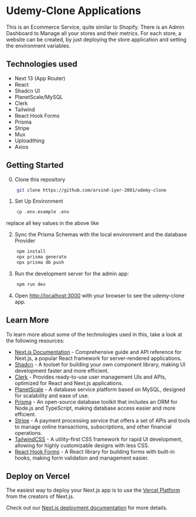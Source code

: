 # Udemy-Clone Applications
This is an Ecommerce Service, quite similar to Shopify. There is an Admin Dashboard to Manage all your stores and their metrics. For each store, a website can be created, by just deploying the store application and setting the environment variables.

## Technologies used
- Next 13 (App Router)
- React
- Shadcn UI
- PlanetScale/MySQL
- Clerk
- Tailwind
- React Hook Forms
- Prisma
- Stripe
- Mux
- Uploadthing
- Axios

## Getting Started
0. Clone this repository
```bash
    git clone https://github.com/arvind-iyer-2001/udemy-clone
```

1. Set Up Environment
```bash
    cp .env.example .env
```
replace all key values in the above like

2. Sync the Prisma Schemas with the local environment and the database Provider
```bash
    npm install
    npx prisma generate
    npx prisma db push
```
  
3. Run the development server for the admin app:
```bash
    npm run dev
```

4. Open [http://localhost:3000](http://localhost:3000) with your browser to see the udemy-clone app.

## Learn More

To learn more about some of the technologies used in this, take a look at the following resources:

- [Next.js Documentation](https://nextjs.org/docs) - Comprehensive guide and API reference for Next.js, a popular React framework for server-rendered applications.
- [Shadcn](https://ui.shadcn.com/) - A toolset for building your own component library, making UI development faster and more efficient.
- [Clerk](https://dashboard.clerk.com/) - Provides ready-to-use user management UIs and APIs, optimized for React and Next.js applications.
- [PlanetScale](https://planetscale.com/) - A database service platform based on MySQL, designed for scalability and ease of use.
- [Prisma](https://www.prisma.io/) - An open-source database toolkit that includes an ORM for Node.js and TypeScript, making database access easier and more efficient.
- [Stripe](https://stripe.com/) - A payment processing service that offers a set of APIs and tools to manage online transactions, subscriptions, and other financial operations.
- [TailwindCSS](https://tailwindcss.com/) - A utility-first CSS framework for rapid UI development, allowing for highly customizable designs with less CSS.
- [React Hook Forms](https://react-hook-form.com/) - A React library for building forms with built-in hooks, making form validation and management easier.

## Deploy on Vercel
The easiest way to deploy your Next.js app is to use the [Vercel Platform](https://vercel.com/new?utm_medium=default-template&filter=next.js&utm_source=create-next-app&utm_campaign=create-next-app-readme) from the creators of Next.js.

Check out our [Next.js deployment documentation](https://nextjs.org/docs/deployment) for more details.
